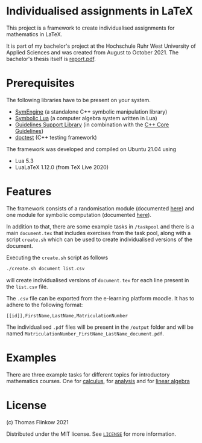 # Individualised assignments in LaTeX

This project is a framework to create individualised assignments for mathematics in LaTeX.

It is part of my bachelor's project at the Hochschule Ruhr West University of Applied Sciences and was created from August to October 2021.
The bachelor's thesis itself is [report.pdf](TODO).

# Prerequisites

The following libraries have to be present on your system.

- [SymEngine](https://github.com/symengine/symengine) (a standalone C++ symbolic manipulation library)
- [Symbolic Lua](https://github.com/thenumbernine/symmath-lua) (a computer algebra system written in Lua)
- [Guidelines Support Library](https://github.com/microsoft/GSL) (in combination with the [C++ Core Guidelines](https://github.com/isocpp/CppCoreGuidelines))
- [doctest](https://github.com/onqtam/doctest) (C++ testing framework)

The framework was developed and compiled on Ubuntu 21.04 using

- Lua 5.3
- LuaLaTeX 1.12.0 (from TeX Live 2020)

# Features

The framework consists of a randomisation module (documented [here](docs/random.md)) and one module for symbolic computation (documented [here](TODO)).

In addition to that, there are some example tasks in `/taskpool` and there is a main `document.tex` that includes exercises from the task pool, along with a script `create.sh` which can be used to create individualised versions of the document.

Executing the `create.sh` script as follows

```bash
./create.sh document list.csv
```

will create individualised versions of `document.tex` for each line present in the `list.csv` file. 

The `.csv` file can be exported from the e-learning platform moodle. It has to adhere to the following format:

```
[[id]],FirstName,LastName,MatriculationNumber
```

The individualised `.pdf` files will be present in the `/output` folder and will be named `MatriculationNumber_FirstName_LastName_document.pdf`.

# Examples

There are three example tasks for different topics for introductory mathematics courses.
One for [calculus](), for [analysis]() and for [linear algebra]()

# License

(c) Thomas Flinkow 2021

Distributed under the MIT license. See [`LICENSE`](TODO) for more information.
